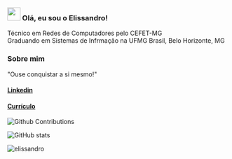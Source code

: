 ### <img src="https://media.giphy.com/media/hvRJCLFzcasrR4ia7z/giphy.gif" width="30px"> Olá, eu sou o Elissandro!

Técnico em Redes de Computadores pelo CEFET-MG <br>
Graduando em Sistemas de Infrmação na UFMG
Brasil, Belo Horizonte, MG

### Sobre mim

"Ouse conquistar a si mesmo!"

#### [Linkedin](https://www.linkedin.com/in/elissandro-caetano)
#### [Currículo](https://drive.google.com/file/d/1FIlsaPi6DRKzY9ue5N43DAPAHgd_eRLl/view?usp=sharing)

![Github Contributions](https://github-readme-streak-stats.herokuapp.com/?user=elissandro13)

![GitHub stats](https://github-readme-stats.vercel.app/api?username=elissandro13&show_icons=true&theme=buefy)
  
<p><img align="left" src="https://github-readme-stats.vercel.app/api/top-langs?username=elissandro13&show_icons=true&locale=en&layout=compact" alt="elissandro" /></p>  
  

